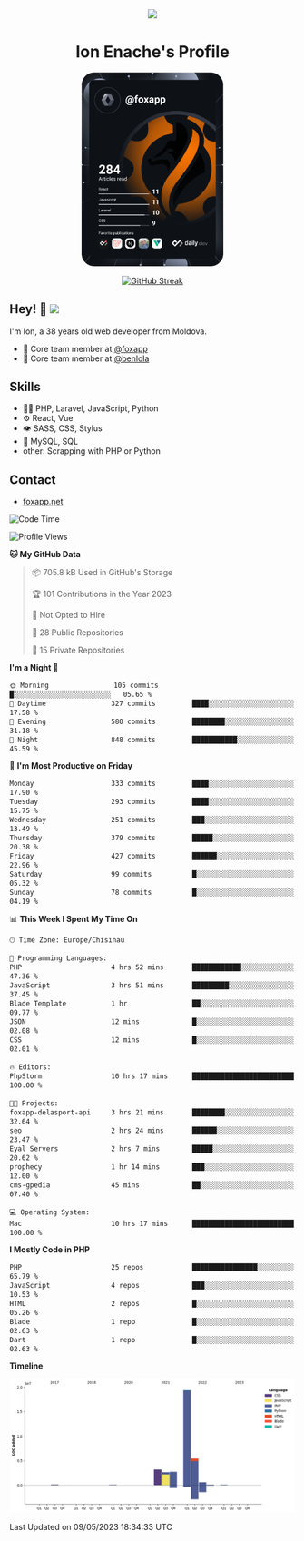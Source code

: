 <div id="header" align="center">
  <img src="https://media.giphy.com/media/M9gbBd9nbDrOTu1Mqx/giphy.gif" width="100"/>
	<h1>Ion Enache's Profile</h1>
</div>
<div align="center">
	<a href="https://app.daily.dev/foxapp"><img src="https://github.com/foxapp/foxapp/blob/master/devcard.svg" width="250" alt="Ion Enache's Dev Card"/></a>
</div>


<div align="center">
	
[![GitHub Streak](http://github-readme-streak-stats.herokuapp.com?user=foxapp&hide_border=true&date_format=M%20j%5B%2C%20Y%5D)](https://git.io/streak-stats)
	
</div>


## Hey! 👋 <img src="https://media.giphy.com/media/hvRJCLFzcasrR4ia7z/giphy.gif" width="30px"/>
I'm Ion, a 38 years old web developer from Moldova.


- 👥 Core team member at [@foxapp](https://github.com/foxapp)
- 👥 Core team member at [@benlola](https://github.com/benlola)

## Skills
- 👨‍💻 PHP, Laravel, JavaScript, Python
- ⚙️ React, Vue
- 👁️ SASS, CSS, Stylus
- 💽 MySQL, SQL
- other: Scrapping with PHP or Python

## Contact
- [foxapp.net](https://www.foxapp.net)

<!--START_SECTION:waka-->
![Code Time](http://img.shields.io/badge/Code%20Time-1%2C317%20hrs%2011%20mins-blue)

![Profile Views](http://img.shields.io/badge/Profile%20Views-0-blue)

**🐱 My GitHub Data** 

> 📦 705.8 kB Used in GitHub's Storage 
 > 
> 🏆 101 Contributions in the Year 2023
 > 
> 🚫 Not Opted to Hire
 > 
> 📜 28 Public Repositories 
 > 
> 🔑 15 Private Repositories 
 > 
**I'm a Night 🦉** 

```text
🌞 Morning                105 commits         █░░░░░░░░░░░░░░░░░░░░░░░░   05.65 % 
🌆 Daytime                327 commits         ████░░░░░░░░░░░░░░░░░░░░░   17.58 % 
🌃 Evening                580 commits         ████████░░░░░░░░░░░░░░░░░   31.18 % 
🌙 Night                  848 commits         ███████████░░░░░░░░░░░░░░   45.59 % 
```
📅 **I'm Most Productive on Friday** 

```text
Monday                   333 commits         ████░░░░░░░░░░░░░░░░░░░░░   17.90 % 
Tuesday                  293 commits         ████░░░░░░░░░░░░░░░░░░░░░   15.75 % 
Wednesday                251 commits         ███░░░░░░░░░░░░░░░░░░░░░░   13.49 % 
Thursday                 379 commits         █████░░░░░░░░░░░░░░░░░░░░   20.38 % 
Friday                   427 commits         ██████░░░░░░░░░░░░░░░░░░░   22.96 % 
Saturday                 99 commits          █░░░░░░░░░░░░░░░░░░░░░░░░   05.32 % 
Sunday                   78 commits          █░░░░░░░░░░░░░░░░░░░░░░░░   04.19 % 
```


📊 **This Week I Spent My Time On** 

```text
🕑︎ Time Zone: Europe/Chisinau

💬 Programming Languages: 
PHP                      4 hrs 52 mins       ████████████░░░░░░░░░░░░░   47.36 % 
JavaScript               3 hrs 51 mins       █████████░░░░░░░░░░░░░░░░   37.45 % 
Blade Template           1 hr                ██░░░░░░░░░░░░░░░░░░░░░░░   09.77 % 
JSON                     12 mins             █░░░░░░░░░░░░░░░░░░░░░░░░   02.08 % 
CSS                      12 mins             █░░░░░░░░░░░░░░░░░░░░░░░░   02.01 % 

🔥 Editors: 
PhpStorm                 10 hrs 17 mins      █████████████████████████   100.00 % 

🐱‍💻 Projects: 
foxapp-delasport-api     3 hrs 21 mins       ████████░░░░░░░░░░░░░░░░░   32.64 % 
seo                      2 hrs 24 mins       ██████░░░░░░░░░░░░░░░░░░░   23.47 % 
Eyal Servers             2 hrs 7 mins        █████░░░░░░░░░░░░░░░░░░░░   20.62 % 
prophecy                 1 hr 14 mins        ███░░░░░░░░░░░░░░░░░░░░░░   12.00 % 
cms-gpedia               45 mins             ██░░░░░░░░░░░░░░░░░░░░░░░   07.40 % 

💻 Operating System: 
Mac                      10 hrs 17 mins      █████████████████████████   100.00 % 
```

**I Mostly Code in PHP** 

```text
PHP                      25 repos            ████████████████░░░░░░░░░   65.79 % 
JavaScript               4 repos             ███░░░░░░░░░░░░░░░░░░░░░░   10.53 % 
HTML                     2 repos             █░░░░░░░░░░░░░░░░░░░░░░░░   05.26 % 
Blade                    1 repo              █░░░░░░░░░░░░░░░░░░░░░░░░   02.63 % 
Dart                     1 repo              █░░░░░░░░░░░░░░░░░░░░░░░░   02.63 % 
```



**Timeline**

![Lines of Code chart](https://raw.githubusercontent.com/foxapp/foxapp/master/assets/bar_graph.png)


 Last Updated on 09/05/2023 18:34:33 UTC
<!--END_SECTION:waka-->
